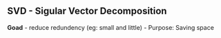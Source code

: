 ## SVD - Sigular Vector Decomposition

__Goad__ - reduce redundency (eg: small and little)
              - Purpose: Saving space

